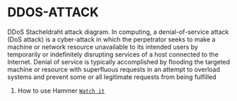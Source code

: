 # DDOS-ATTACK
 DDoS Stacheldraht attack diagram. In computing, a denial-of-service attack (DoS attack) is a cyber-attack in which the perpetrator seeks to make a machine or network resource unavailable to its intended users by temporarily or indefinitely disrupting services of a host connected to the Internet. Denial of service is typically accomplished by flooding the targeted machine or resource with superfluous requests in an attempt to overload systems and prevent some or all legitimate requests from being fulfilled

1. How to use Hammer [`Watch it`](http://www.youtube.com/watch?v=HVbRUhX2EPo) 
